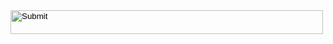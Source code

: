 <input type="image" src="https://64.media.tumblr.com/3c6ab187d8d485798a0a3ea5249d7013/baf41b79d8f82464-80/s1280x1920/0ab970a5f2e44873eb3fe2642a9ccf4b241129a6.gif" name="myButton" height="38" width="500">
